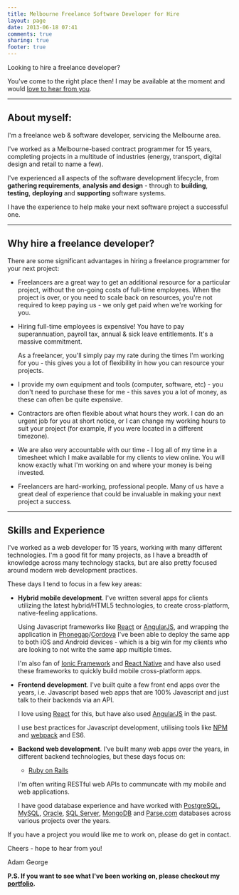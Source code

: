 ```yaml
---
title: Melbourne Freelance Software Developer for Hire
layout: page
date: 2013-06-18 07:41
comments: true
sharing: true
footer: true
---
```

Looking to hire a freelance developer?

You've come to the right place then! I may be available at the moment and would
<a href="mailto:{{site.email}}?subject=hello">love to hear from you</a>.

--------------------------------------------------------------------------------
## About myself:

I'm a freelance web &amp; software developer, servicing the Melbourne area.

I've worked as a Melbourne-based contract programmer for 15 years,
completing projects in a multitude of industries (energy, transport, digital
design and retail to name a few).

I've experienced all aspects of the software development lifecycle, from
**gathering requirements**, **analysis and design** - through to **building**,
**testing**, **deploying** and **supporting** software systems.

I have the experience to help make your next software project a successful one.


--------------------------------------------------------------------------------
## Why hire a freelance developer?

There are some significant advantages in hiring a freelance programmer for your
next project:

 * Freelancers are a great way to get an additional resource for a particular
   project, without the on-going costs of full-time employees. When the project
   is over, or you need to scale back on resources, you're not required to keep
   paying us - we only get paid when we're working for you.

 * Hiring full-time employees is expensive! You have to pay superannuation,
   payroll tax, annual & sick leave entitlements. It's a massive commitment.

   As a freelancer, you'll simply pay my rate during the times I'm working
   for you - this gives you a lot of flexibility in how you can resource your
   projects.

 * I provide my own equipment and tools (computer, software, etc) - you don't
   need to purchase these for me - this saves you a lot of money, as these can
   often be quite expensive.

 * Contractors are often flexible about what hours they work. I can do an
   urgent job for you at short notice, or I can change my working hours to suit
   your project (for example, if you were located in a different timezone).

 * We are also very accountable with our time - I log all of my time in a
   timesheet which I make available for my clients to view online. You will
   know exactly what I'm working on and where your money is being invested.

 * Freelancers are hard-working, professional people. Many of us have a great
   deal of experience that could be invaluable in making your next project a
   success.


--------------------------------------------------------------------------------
## Skills and Experience

I've worked as a web developer for 15 years, working with many
different technologies. I'm a good fit for many projects, as I have a breadth
of knowledge across many technology stacks, but are also pretty focused around
modern web development practices.

These days I tend to focus in a few key areas:

 *  **Hybrid mobile development**. I've written several apps for
     clients utilizing the latest hybrid/HTML5 technologies, to create
     cross-platform, native-feeling applications.

    Using Javascript frameworks like [React][1] or [AngularJS][2], and
    wrapping the application in [Phonegap][3]/[Cordova][4] I've been able to
    deploy the same app to both iOS and Android devices - which is a big win
    for my clients who are looking to not write the same app multiple times.

    I'm also fan of [Ionic Framework][19] and [React Native][22] and have also
    used these frameworks to quickly build mobile cross-platform apps.

 *  **Frontend development**. I've built quite a few front end apps over the
    years, i.e. Javascript based web apps that are 100% Javascript and just
    talk to their backends via an API.

    I love using [React][1] for this, but have also used [AngularJS][2] in the
    past.

    I use best practices for Javascript development, utilising tools like
    [NPM][6] and [webpack][7] and ES6. 

 *  **Backend web development**. I've built many web apps over the years,
    in different backend technologies, but these days focus on:

    * [Ruby on Rails][9]

    I'm often writing RESTful web APIs to communcate with my mobile and web
    applications.

    I have good database experience and have worked with [PostgreSQL][12],
    [MySQL][13], [Oracle][14], [SQL Server][15], [MongoDB][16] and
    [Parse.com][17] databases across various projects over the years.

If you have a project you would like me to work on, please do get in contact.

Cheers - hope to hear from you!

Adam George

<strong>P.S. If you want to see what I've been working on, please checkout my <a href="/portfolio">portfolio</a>.</strong>

[1]: https://facebook.github.io/react/
[2]: http://angularjs.org
[3]: http://phonegap.com
[4]: http://cordova.apache.org
[5]: http://gulpjs.com
[6]: https://www.npmjs.com
[7]: https://webpack.github.io
[8]: http://jquerymobile.com

[9]: http://rubyonrails.org
[10]: http://php.net
[12]: http://www.postgresql.org
[13]: http://www.mysql.com
[14]: http://www.oracle.com/au/products/database/overview/index.html 
[15]: http://www.microsoft.com/en-us/sqlserver/default.aspx
[16]: http://www.mongodb.org
[17]: http://www.parse.com
[19]: http://ionicframework.com
[20]: http://backbonejs.org
[21]: https://jquerymobile.com
[22]: https://facebook.github.io/react-native/
